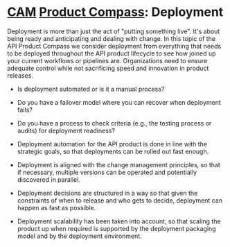 # [CAM](../) [Product Compass](./): Deployment

Deployment is more than just the act of "putting something live". It's about being ready and anticipating and dealing with change. In this topic of the API Product Compass we consider deployment from everything that needs to be deployed throughout the API product lifecycle to see how joined up your current workflows or pipelines are. Organizations need to ensure adequate control while not sacrificing speed and innovation in product releases.

* Is deployment automated or is it a manual process?

* Do you have a failover model where you can recover when deployment fails?

* Do you have a process to check criteria (e.g., the testing process or audits) for deployment readiness?

* Deployment automation for the API product is done in line with the strategic goals, so that deployments can be rolled out fast enough.

* Deployment is aligned with the change management principles, so that if necessary, multiple versions can be operated and potentially discovered in parallel.

* Deployment decisions are structured in a way so that given the constraints of when to release and who gets to decide, deployment can happen as fast as possible.

* Deployment scalability has been taken into account, so that scaling the product up when required is supported by the deployment packaging model and by the deployment environment.

